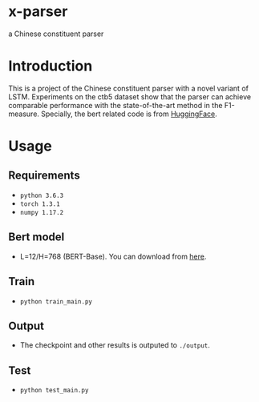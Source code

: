 # x-parser
a Chinese constituent parser

# Introduction
This is a project of the Chinese constituent parser with a novel variant of LSTM. Experiments on the ctb5 dataset show that the parser can achieve comparable performance with the state-of-the-art method in the F1-measure. Specially, the bert related code is from [HuggingFace](https://github.com/huggingface/transformers).

# Usage
## Requirements
- `python 3.6.3`
- `torch 1.3.1`
- `numpy 1.17.2`

## Bert model
- L=12/H=768 (BERT-Base). You can download from [here](https://github.com/google-research/bert).

## Train
- `python train_main.py`

## Output
- The checkpoint and other results is outputed to `./output`.

## Test
- `python test_main.py`
